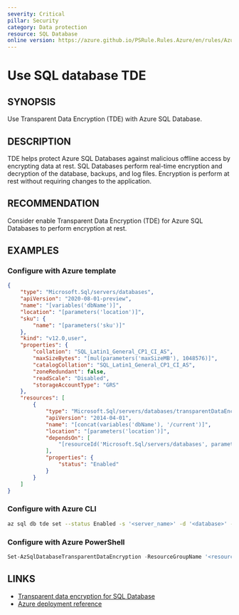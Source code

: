 ```yaml
---
severity: Critical
pillar: Security
category: Data protection
resource: SQL Database
online version: https://azure.github.io/PSRule.Rules.Azure/en/rules/Azure.SQL.TDE/
---
```


# Use SQL database TDE

## SYNOPSIS

Use Transparent Data Encryption (TDE) with Azure SQL Database.

## DESCRIPTION

TDE helps protect Azure SQL Databases against malicious offline access by encrypting data at rest.
SQL Databases perform real-time encryption and decryption of the database, backups, and log files.
Encryption is perform at rest without requiring changes to the application.

## RECOMMENDATION

Consider enable Transparent Data Encryption (TDE) for Azure SQL Databases to perform encryption at rest.

## EXAMPLES

### Configure with Azure template

```json
{
    "type": "Microsoft.Sql/servers/databases",
    "apiVersion": "2020-08-01-preview",
    "name": "[variables('dbName')]",
    "location": "[parameters('location')]",
    "sku": {
        "name": "[parameters('sku')]"
    },
    "kind": "v12.0,user",
    "properties": {
        "collation": "SQL_Latin1_General_CP1_CI_AS",
        "maxSizeBytes": "[mul(parameters('maxSizeMB'), 1048576)]",
        "catalogCollation": "SQL_Latin1_General_CP1_CI_AS",
        "zoneRedundant": false,
        "readScale": "Disabled",
        "storageAccountType": "GRS"
    },
    "resources": [
        {
            "type": "Microsoft.Sql/servers/databases/transparentDataEncryption",
            "apiVersion": "2014-04-01",
            "name": "[concat(variables('dbName'), '/current')]",
            "location": "[parameters('location')]",
            "dependsOn": [
                "[resourceId('Microsoft.Sql/servers/databases', parameters('serverName'), parameters('databaseName'))]"
            ],
            "properties": {
                "status": "Enabled"
            }
        }
    ]
}
```

### Configure with Azure CLI

```bash
az sql db tde set --status Enabled -s '<server_name>' -d '<database>' -g '<resource_group>'
```

### Configure with Azure PowerShell

```powershell
Set-AzSqlDatabaseTransparentDataEncryption -ResourceGroupName '<resource_group>' -ServerName '<server_name>' -DatabaseName '<database>' -State Enabled
```

## LINKS

- [Transparent data encryption for SQL Database](https://docs.microsoft.com/azure/sql-database/transparent-data-encryption-azure-sql)
- [Azure deployment reference](https://docs.microsoft.com/azure/templates/microsoft.sql/servers/databases/transparentdataencryption)

